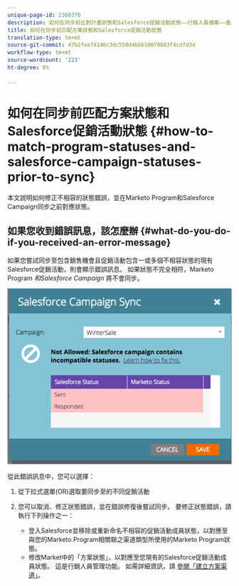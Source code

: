 ```yaml
---
unique-page-id: 2360370
description: 如何在同步前比對計畫狀態和Salesforce促銷活動狀態——行銷人員檔案——產品檔案
title: 如何在同步前匹配方案狀態和Salesforce促銷活動狀態
translation-type: tm+mt
source-git-commit: 47b2fee7d146c3dc558d4bbb10070683f4cdfd3d
workflow-type: tm+mt
source-wordcount: '223'
ht-degree: 0%

---
```



# 如何在同步前匹配方案狀態和Salesforce促銷活動狀態 {#how-to-match-program-statuses-and-salesforce-campaign-statuses-prior-to-sync}

本文說明如何修正不相容的狀態錯誤，並在Marketo Program和Salesforce Campaign同步之前對應狀態。

## 如果您收到錯誤訊息，該怎麼辦 {#what-do-you-do-if-you-received-an-error-message}

如果您嘗試同步至包含銷售機會且促銷活動包含一或多個不相容狀態的現有Salesforce促銷活動，則會顯示錯誤訊息。 如果狀態不完全相符，Marketo Program *和Salesforce Campaign* 將不會同步。

![](assets/image2015-7-22-9-3a23-3a29.png)

從此錯誤訊息中，您可以選擇：

1. 從下拉式選單(OR)選取要同步至的不同促銷活動
1. 您可以取消、修正狀態錯誤，並在錯誤修復後嘗試同步。 要修正狀態錯誤，請執行下列操作之一：

   * 登入Salesforce並移除或重新命名不相容的促銷活動成員狀態，以對應至與您的Marketo Program相關聯之渠道類型所使用的Marketo Program狀態。
   * 修改Market中的「方案狀態」，以對應至您現有的Salesforce促銷活動成員狀態。 這是行銷人員管理功能。 如需詳細資訊，請 [參閱「建立方案渠道」](../../../../../product-docs/administration/tags/create-a-program-channel.md)。

